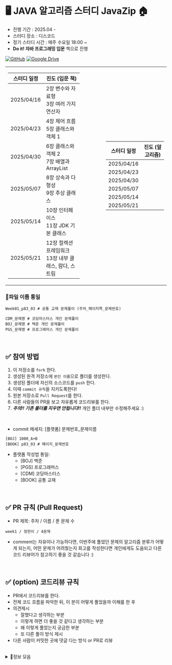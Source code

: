 
# 🖥️ JAVA 알고리즘 스터디 JavaZip 🏠
- 진행 기간 : 2025.04 - 
- 스터디 장소 : 디스코드
- 정기 스터디 시간 : 매주 수요일 18:00 ~ 
- **Do it! 자바 프로그래밍 입문** 책으로 진행

[![GitHub](https://img.shields.io/badge/GitHub-자바_예제_저장소-blue?logo=github)](https://github.com/easyspubjava/JavaSecondEdition)
[![Google Drive](https://img.shields.io/badge/Google_Drive-자바_정답_저장소-brightgreen?logo=google-drive)](https://drive.google.com/drive/u/0/folders/1f1m74UvC2tQ47hLFwAemjt4MBkEQNI7A)



<table>
<tr>
<td>

<!-- 📅 왼쪽 표 -->
<table>
<thead>
<tr>
  <th style="width: 100px;">스터디 일정</th>
  <th style="width: 300px;">진도 (입문 책)</th>
</tr>
</thead>
<tbody>
<tr><td>2025/04/16</td><td>2장 변수와 자료형<br>3장 여러 가지 연산자</td></tr>
<tr><td>2025/04/23</td><td>4장 제어 흐름<br>5장 클래스와 객체 1</td></tr>
<tr><td>2025/04/30</td><td>6장 클래스와 객체 2<br>7장 배열과 ArrayList</td></tr>
<tr><td>2025/05/07</td><td>8장 상속과 다형성<br>9장 추상 클래스</td></tr>
<tr><td>2025/05/14</td><td>10장 인터페이스<br>11장 JDK 기본 클래스</td></tr>
<tr><td>2025/05/21</td><td>12장 컬렉션 프레임워크<br>13장 내부 클래스, 람다, 스트림</td></tr>
</tbody>
</table>

</td>
<td style="width: 50px;"></td> <!-- 표 간 간격 -->

<td>

<!-- 📅 오른쪽 표 -->
<table>
<thead>
<tr>
  <th style="width: 100px;">스터디 일정</th>
  <th style="width: 300px;">진도 (알고리즘)</th>
</tr>
</thead>
<tbody>
<tr><td>2025/04/16</td><td> <br> </td></tr>
<tr><td>2025/04/23</td><td> <br> </td></tr>
<tr><td>2025/04/30</td><td> <br> </td></tr>
<tr><td>2025/05/07</td><td> <br> </td></tr>
<tr><td>2025/05/14</td><td> <br> </td></tr>
<tr><td>2025/05/21</td><td> <br> </td></tr>
</tbody>
</table>

</td>
</tr>
</table>



### 📌파일 이름 통일
```
Week01_p83_03 # 공통 교재 문제풀이 (주차_페이지쪽_문제번호)

CDM_문제명 # 코딩마스터스 개인 문제풀이
BOJ_문제명 # 백준 개인 문제풀이
PGS_문제명 # 프로그래머스 개인 문제풀이
```
<br/>


## ✅ 참여 방법
1. 이 저장소를 `fork` 한다.
2. 생성된 원격 저장소에 `본인 이름`으로 폴더를 생성한다.
3. 생성된 폴더에 자신의 소스코드를 `push` 한다.
4. 이때 `commit 규칙`을 지키도록한다!
5. 원본 저장소로 `Pull Request`를 한다.
6. 다른 사람들의 PR을 보고 자유롭게 코드리뷰를 한다.
7. ***주의!! 기존 폴더를 지우면 안됩니다!!*** 개인 폴더 내부만 수정해주세요 :)

<br/>

 
- commit 메세지: [플랫폼] 문제번호_문제이름

```
[BOJ] 1000_A+B
[BOOK] p83_03 # 페이지_문제번호
```
- 플랫폼 작성법 통일:
  - [BOJ] 백준
  - [PGS] 프로그래머스
  - [CDM] 코딩마스터스
  - [BOOK] 공통 교재

<br/>

## ✅ PR 규칙 (Pull Request)
- PR 제목: 주차 / 이름 / 푼 문제 수

```
week1 / 정한이 / 4문제
```
- comment는 자유이나 가능하다면, 이번주에 풀었던 문제의 알고리즘 분류가 어떻게 되는지,
어떤 문제가 어려웠는지 회고를 작성한다면 개인에게도 도움되고 다른 코드 리뷰어가 참고하기 좋을 것 같습니다 :)

<br/>

## ✅ (option) 코드리뷰 규칙
- PR에서 코드리뷰를 한다.
- 전체 코드 흐름을 파악한 뒤, 이 분이 어떻게 풀었을까 이해를 한 후
- 의견제시
  - 잘했다고 생각하는 부분
  - 이렇게 하면 더 좋을 것 같다고 생각하는 부분
  - 왜 이렇게 풀었는지 궁금한 부분
  - 또 다른 풀이 방식 제시
- 다른 사람이 커밋한 곳에 댓글 다는 방식 or PR로 리뷰

<br/>

<details><summary>👊정보 모음
</summary>


<details><summary> 문제 풀이 관련
</summary>

- 백준 : [https://www.acmicpc.net/](https://www.acmicpc.net/)
 - [solved.ac](http://solved.ac/) : [https://solved.ac/](https://solved.ac/)
- 프로그래머스 : [https://programmers.co.kr/](https://programmers.co.kr/)
- SWEA : [https://swexpertacademy.com/](https://swexpertacademy.com/)

</details>


<details><summary> 알고리즘 문제 풀이
</summary>


</details>


<details><summary> 코테 준비
</summary>


</details>


</details>
